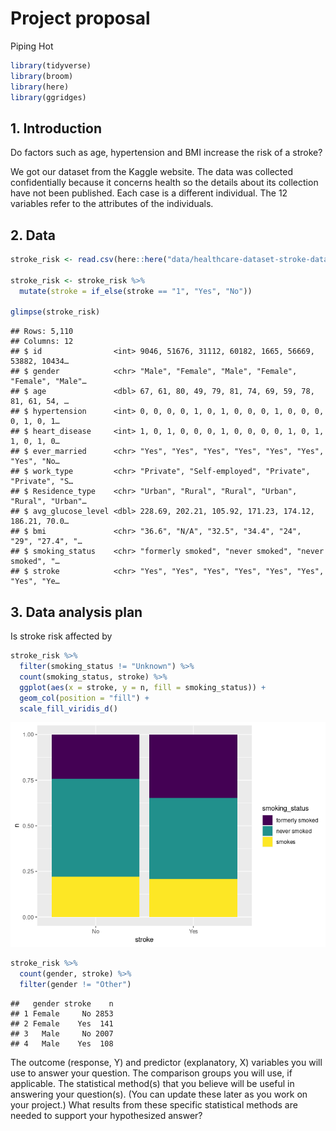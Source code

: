 Project proposal
================
Piping Hot

``` r
library(tidyverse)
library(broom)
library(here)
library(ggridges)
```

## 1. Introduction

Do factors such as age, hypertension and BMI increase the risk of a
stroke?

We got our dataset from the Kaggle website. The data was collected
confidentially because it concerns health so the details about its
collection have not been published. Each case is a different individual.
The 12 variables refer to the attributes of the individuals.

## 2. Data

``` r
stroke_risk <- read.csv(here::here("data/healthcare-dataset-stroke-data.csv"))

stroke_risk <- stroke_risk %>%
  mutate(stroke = if_else(stroke == "1", "Yes", "No"))

glimpse(stroke_risk)
```

    ## Rows: 5,110
    ## Columns: 12
    ## $ id                <int> 9046, 51676, 31112, 60182, 1665, 56669, 53882, 10434…
    ## $ gender            <chr> "Male", "Female", "Male", "Female", "Female", "Male"…
    ## $ age               <dbl> 67, 61, 80, 49, 79, 81, 74, 69, 59, 78, 81, 61, 54, …
    ## $ hypertension      <int> 0, 0, 0, 0, 1, 0, 1, 0, 0, 0, 1, 0, 0, 0, 0, 1, 0, 1…
    ## $ heart_disease     <int> 1, 0, 1, 0, 0, 0, 1, 0, 0, 0, 0, 1, 0, 1, 1, 0, 1, 0…
    ## $ ever_married      <chr> "Yes", "Yes", "Yes", "Yes", "Yes", "Yes", "Yes", "No…
    ## $ work_type         <chr> "Private", "Self-employed", "Private", "Private", "S…
    ## $ Residence_type    <chr> "Urban", "Rural", "Rural", "Urban", "Rural", "Urban"…
    ## $ avg_glucose_level <dbl> 228.69, 202.21, 105.92, 171.23, 174.12, 186.21, 70.0…
    ## $ bmi               <chr> "36.6", "N/A", "32.5", "34.4", "24", "29", "27.4", "…
    ## $ smoking_status    <chr> "formerly smoked", "never smoked", "never smoked", "…
    ## $ stroke            <chr> "Yes", "Yes", "Yes", "Yes", "Yes", "Yes", "Yes", "Ye…

## 3. Data analysis plan

Is stroke risk affected by

``` r
stroke_risk %>%
  filter(smoking_status != "Unknown") %>%
  count(smoking_status, stroke) %>%
  ggplot(aes(x = stroke, y = n, fill = smoking_status)) +
  geom_col(position = "fill") +
  scale_fill_viridis_d()
```

![](proposal_files/figure-gfm/unnamed-chunk-2-1.png)<!-- -->

``` r
stroke_risk %>%
  count(gender, stroke) %>%
  filter(gender != "Other")
```

    ##   gender stroke    n
    ## 1 Female     No 2853
    ## 2 Female    Yes  141
    ## 3   Male     No 2007
    ## 4   Male    Yes  108

The outcome (response, Y) and predictor (explanatory, X) variables you
will use to answer your question. The comparison groups you will use, if
applicable. The statistical method(s) that you believe will be useful in
answering your question(s). (You can update these later as you work on
your project.) What results from these specific statistical methods are
needed to support your hypothesized answer?
